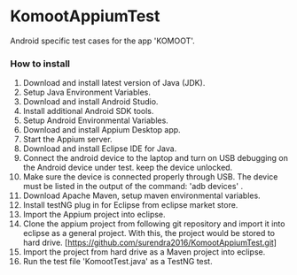 # KomootAppiumTest

Android specific test cases for the app 'KOMOOT'.


### How to install

1. Download and install latest version of Java (JDK).
2. Setup Java Environment Variables.
3. Download and install Android Studio.
4. Install additional Android SDK tools.
5. Setup Android Environmental Variables.
6. Download and install Appium Desktop app.
7. Start the Appium server.
8. Download and install Eclipse IDE for Java.
9. Connect the android device to the laptop and turn on USB debugging on the Android device under test. keep the device unlocked.
10. Make sure the device is connected properly through USB. The device must be listed in the output of the command: 'adb devices' . 
10. Download Apache Maven, setup maven environmental variables.
11. Install testNG plug in for Eclipse from eclipse market store.
12. Import the Appium project into eclipse.
  1. Clone the appium project from following git repository and import it into eclipse as a general project. With this, the project would be stored to hard drive.
[https://github.com/surendra2016/KomootAppiumTest.git]
  2. Import the project from hard drive as a Maven project into eclipse.
13. Run the test file 'KomootTest.java' as a TestNG test.
